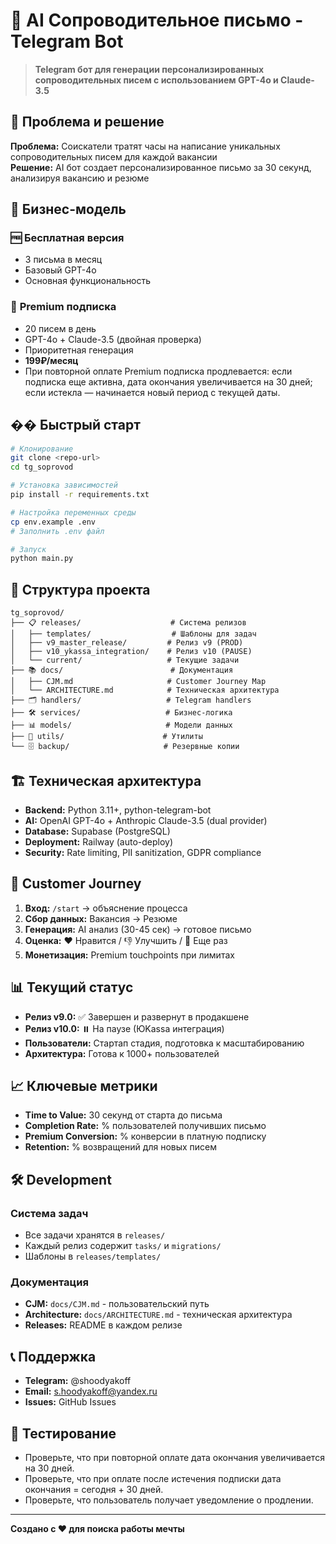 # 🤖 AI Сопроводительное письмо - Telegram Bot

> **Telegram бот для генерации персонализированных сопроводительных писем с использованием GPT-4o и Claude-3.5**

## 🎯 Проблема и решение

**Проблема:** Соискатели тратят часы на написание уникальных сопроводительных писем для каждой вакансии  
**Решение:** AI бот создает персонализированное письмо за 30 секунд, анализируя вакансию и резюме

## 💼 Бизнес-модель

### 🆓 **Бесплатная версия**
- 3 письма в месяц
- Базовый GPT-4o
- Основная функциональность

### 💎 **Premium подписка** 
- 20 писем в день
- GPT-4o + Claude-3.5 (двойная проверка)
- Приоритетная генерация
- **199₽/месяц**
- При повторной оплате Premium подписка продлевается: если подписка еще активна, дата окончания увеличивается на 30 дней; если истекла — начинается новый период с текущей даты.

## �� Быстрый старт

```bash
# Клонирование
git clone <repo-url>
cd tg_soprovod

# Установка зависимостей
pip install -r requirements.txt

# Настройка переменных среды
cp env.example .env
# Заполнить .env файл

# Запуск
python main.py
```

## 📁 Структура проекта

```
tg_soprovod/
├── 📋 releases/                    # Система релизов
│   ├── templates/                  # Шаблоны для задач
│   ├── v9_master_release/         # Релиз v9 (PROD)
│   ├── v10_ykassa_integration/    # Релиз v10 (PAUSE)
│   └── current/                   # Текущие задачи
├── 📚 docs/                        # Документация
│   ├── CJM.md                     # Customer Journey Map
│   └── ARCHITECTURE.md            # Техническая архитектура
├── 🗂️ handlers/                   # Telegram handlers
├── 🛠️ services/                   # Бизнес-логика
├── 📊 models/                     # Модели данных
├── 🔧 utils/                      # Утилиты
└── 🗄️ backup/                     # Резервные копии
```

## 🏗️ Техническая архитектура

- **Backend:** Python 3.11+, python-telegram-bot
- **AI:** OpenAI GPT-4o + Anthropic Claude-3.5 (dual provider)
- **Database:** Supabase (PostgreSQL)
- **Deployment:** Railway (auto-deploy)
- **Security:** Rate limiting, PII sanitization, GDPR compliance

## 🔄 Customer Journey

1. **Вход:** `/start` → объяснение процесса
2. **Сбор данных:** Вакансия → Резюме  
3. **Генерация:** AI анализ (30-45 сек) → готовое письмо
4. **Оценка:** ❤️ Нравится / 👎 Улучшить / 🔄 Еще раз
5. **Монетизация:** Premium touchpoints при лимитах

## 📊 Текущий статус

- **Релиз v9.0:** ✅ Завершен и развернут в продакшене
- **Релиз v10.0:** ⏸️ На паузе (ЮKassa интеграция)
- **Пользователи:** Стартап стадия, подготовка к масштабированию
- **Архитектура:** Готова к 1000+ пользователей

## 📈 Ключевые метрики

- **Time to Value:** 30 секунд от старта до письма
- **Completion Rate:** % пользователей получивших письмо  
- **Premium Conversion:** % конверсии в платную подписку
- **Retention:** % возвращений для новых писем

## 🛠️ Development

### Система задач
- Все задачи хранятся в `releases/`
- Каждый релиз содержит `tasks/` и `migrations/`
- Шаблоны в `releases/templates/`

### Документация
- **CJM:** `docs/CJM.md` - пользовательский путь
- **Architecture:** `docs/ARCHITECTURE.md` - техническая архитектура  
- **Releases:** README в каждом релизе

## 📞 Поддержка

- **Telegram:** @shoodyakoff
- **Email:** s.hoodyakoff@yandex.ru  
- **Issues:** GitHub Issues

## 🧪 Тестирование

- Проверьте, что при повторной оплате дата окончания увеличивается на 30 дней.
- Проверьте, что при оплате после истечения подписки дата окончания = сегодня + 30 дней.
- Проверьте, что пользователь получает уведомление о продлении.

---

**Создано с ❤️ для поиска работы мечты** 